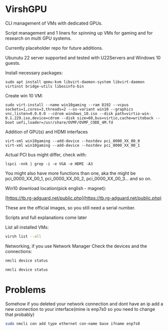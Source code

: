 # VirshGPU
CLI management of VMs with dedicated GPUs.

Script management and 1 liners for spinning up VMs for gaming and for research on multi GPU systems.

Currently placeholder repo for future additions.

Ubunutu 22 server supported and tested with U22Servers and Windows 10 guests.

Install necessary packages:
```
sudo apt install qemu-kvm libvirt-daemon-system libvirt-daemon virtinst bridge-utils libosinfo-bin
```

Create win 10 VM:

```
sudo virt-install --name win10gaming --ram 8192 --vcpus sockets=1,cores=3,threads=2 --os-variant win10 --graphics vnc,listen=0.0.0.0 --cdrom windows_10.iso --disk path=virtio-win-0.1.229.iso,device=cdrom --disk size=60,bus=virtio,cache=writeback --boot uefi,loader=/usr/share/OVMF/OVMF_CODE_4M.fd
```

Addition of GPU(s) and HDMI interfaces
```
virt-xml win10gaming --add-device --hostdev pci_0000_XX_00_0
virt-xml win10gaming --add-device --hostdev pci_0000_XX_00_1
```

Actual PCI bus might differ, check with:
```
lspci -nnk | grep -i -e VGA -e HDMI -A3
```
You might also have more functions than one, aka the might be pci_0000_XX_00_1, pci_0000_XX_00_2, pci_0000_XX_00_3... and so on.

Win10 download location(pick english - magnet):

 [https://tb.rg-adguard.net/public.php](https://tb.rg-adguard.net/public.php)

These are the official images, so you still need a serial number.

Scripts and full explanations come later

List all installed VMs:
```bash
virsh list --all
```

Networking, if you use Network Manager
Check the devices and the connections:
```bash
nmcli device status
```
```bash
nmcli device status
```

# Problems
Somehow if you deleted your network connection and dont have an ip add a new connection to your interface(mine is enp7s0 so you need to change that probably)
```bash
sudo nmcli con add type ethernet con-name base ifname enp7s0
```